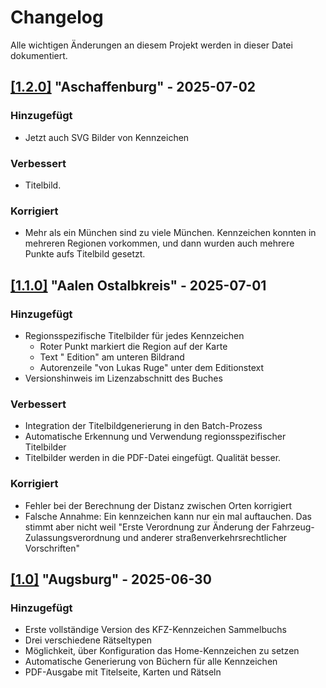 # Changelog

Alle wichtigen Änderungen an diesem Projekt werden in dieser Datei dokumentiert.

## [[1.2.0]](https://github.com/TVLuke/kennzeichen_buch/releases/tag/v1.2.0) "Aschaffenburg" - 2025-07-02

### Hinzugefügt
- Jetzt auch SVG Bilder von Kennzeichen

### Verbessert
- Titelbild.

### Korrigiert
- Mehr als ein München sind zu viele München. Kennzeichen konnten in mehreren Regionen vorkommen, und dann wurden auch mehrere Punkte aufs Titelbild gesetzt.

## [[1.1.0]](https://github.com/TVLuke/kennzeichen_buch/releases/tag/v1.1.0) "Aalen Ostalbkreis" - 2025-07-01

### Hinzugefügt
- Regionsspezifische Titelbilder für jedes Kennzeichen
  - Roter Punkt markiert die Region auf der Karte
  - Text "<Region> Edition" am unteren Bildrand
  - Autorenzeile "von Lukas Ruge" unter dem Editionstext
- Versionshinweis im Lizenzabschnitt des Buches

### Verbessert
- Integration der Titelbildgenerierung in den Batch-Prozess
- Automatische Erkennung und Verwendung regionsspezifischer Titelbilder
- Titelbilder werden in die PDF-Datei eingefügt. Qualität besser.

### Korrigiert
- Fehler bei der Berechnung der Distanz zwischen Orten korrigiert
- Falsche Annahme: Ein kennzeichen kann nur ein mal auftauchen. Das stimmt aber nicht weil "Erste Verordnung zur Änderung der Fahrzeug-Zulassungsverordnung und anderer straßenverkehrsrechtlicher Vorschriften"

## [[1.0]](https://github.com/TVLuke/kennzeichen_buch/releases/tag/v1.0) "Augsburg" - 2025-06-30

### Hinzugefügt
- Erste vollständige Version des KFZ-Kennzeichen Sammelbuchs
- Drei verschiedene Rätseltypen
- Möglichkeit, über Konfiguration das Home-Kennzeichen zu setzen
- Automatische Generierung von Büchern für alle Kennzeichen
- PDF-Ausgabe mit Titelseite, Karten und Rätseln
